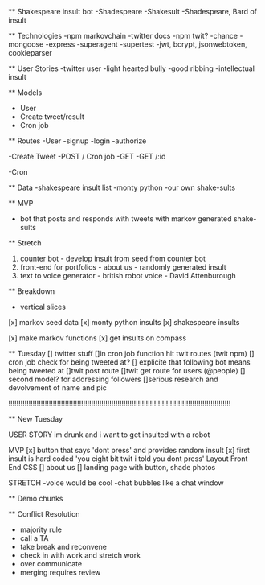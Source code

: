 ** Shakespeare insult bot 
  -Shadespeare
  -Shakesult
  -Shadespeare, Bard of insult

** Technologies
  -npm markovchain
  -twitter docs
  -npm twit?
  -chance
  -mongoose
  -express
  -superagent
  -supertest
  -jwt, bcrypt, jsonwebtoken, cookieparser

** User Stories
  -twitter user
  -light hearted bully
  -good ribbing
  -intellectual insult

** Models
  - User
  - Create tweet/result
  - Cron job

** Routes
  -User
    -signup
    -login
    -authorize

  -Create Tweet
    -POST / Cron job
    -GET
    -GET /:id

  -Cron


** Data
  -shakespeare insult list
  -monty python
  -our own shake-sults


** MVP
  - bot that posts and responds with tweets with markov generated shake-sults

** Stretch
  1. counter bot
    - develop insult from seed from counter bot
  2. front-end for portfolios
    - about us
    - randomly generated insult
  3. text to voice generator
    - british robot voice
    - David Attenburough

** Breakdown
  - vertical slices

  [x] markov seed data
    [x] monty python insults
    [x] shakespeare insults

  [x] make markov functions
    [x] get insults on compass

  ** Tuesday
  [] twitter stuff
  []in cron job function hit twit routes (twit npm) 
    [] cron job check for being tweeted at?
      [] explicite that following bot means being tweeted at
    []twit post route
    []twit get route for users (@people)
      [] second model? for addressing followers
  []serious research and devolvement of name and pic

!!!!!!!!!!!!!!!!!!!!!!!!!!!!!!!!!!!!!!!!!!!!!!!!!!!!!!!!!!!!!!!!!!!!!!!!!!!!!!!!!!!!!!!!!!!!!!!!!!!!!!!!!!!!!!

** New Tuesday

USER STORY
im drunk and i want to get insulted with a robot

MVP
[x] button that says 'dont press' and provides random insult
  [x] first insult is hard coded 'you eight bit twit i told you dont press'
    Layout Front End CSS
      [] about us
      [] landing page with button, shade photos

STRETCH
  -voice would be cool
  -chat bubbles like a chat window
  










** Demo chunks


** Conflict Resolution
  - majority rule
  - call a TA
  - take break and reconvene 
  - check in with work and stretch work
  - over communicate
  - merging requires review

